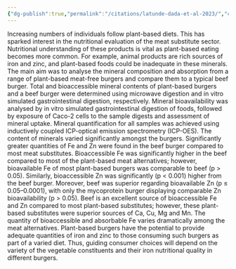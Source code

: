 ```yaml
---
{"dg-publish":true,"permalink":"/citations/latunde-dada-et-al-2023/","created":"2025-10-10T23:41:51.935+01:00","updated":"2025-10-10T23:41:51.965+01:00"}
---
```


Increasing numbers of individuals follow plant-based diets. This has sparked interest in the nutritional evaluation of the meat substitute sector. Nutritional understanding of these products is vital as plant-based eating becomes more common. For example, animal products are rich sources of iron and zinc, and plant-based foods could be inadequate in these minerals. The main aim was to analyse the mineral composition and absorption from a range of plant-based meat-free burgers and compare them to a typical beef burger. Total and bioaccessible mineral contents of plant-based burgers and a beef burger were determined using microwave digestion and in vitro simulated gastrointestinal digestion, respectively. Mineral bioavailability was analysed by in vitro simulated gastrointestinal digestion of foods, followed by exposure of Caco-2 cells to the sample digests and assessment of mineral uptake. Mineral quantification for all samples was achieved using inductively coupled ICP-optical emission spectrometry (ICP-OES). The content of minerals varied significantly amongst the burgers. Significantly greater quantities of Fe and Zn were found in the beef burger compared to most meat substitutes. Bioaccessible Fe was significantly higher in the beef compared to most of the plant-based meat alternatives; however, bioavailable Fe of most plant-based burgers was comparable to beef (p > 0.05). Similarly, bioaccessible Zn was significantly (p < 0.001) higher from the beef burger. Moreover, beef was superior regarding bioavailable Zn (p ≤ 0.05–0.0001), with only the mycoprotein burger displaying comparable Zn bioavailability (p > 0.05). Beef is an excellent source of bioaccessible Fe and Zn compared to most plant-based substitutes; however, these plant-based substitutes were superior sources of Ca, Cu, Mg and Mn. The quantity of bioaccessible and absorbable Fe varies dramatically among the meat alternatives. Plant-based burgers have the potential to provide adequate quantities of iron and zinc to those consuming such burgers as part of a varied diet. Thus, guiding consumer choices will depend on the variety of the vegetable constituents and their iron nutritional quality in different burgers.